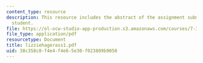 ```yaml
---
content_type: resource
description: This resource includes the abstract of the assignment submitted by the
  student.
file: https://ol-ocw-studio-app-production.s3.amazonaws.com/courses/7-349-biological-computing-at-the-crossroads-of-engineering-and-science-spring-2005/38c358c8f4e4f4e65e30f023809b9050_lizziehagerass1.pdf
file_type: application/pdf
resourcetype: Document
title: lizziehagerass1.pdf
uid: 38c358c8-f4e4-f4e6-5e30-f023809b9050
---
```

